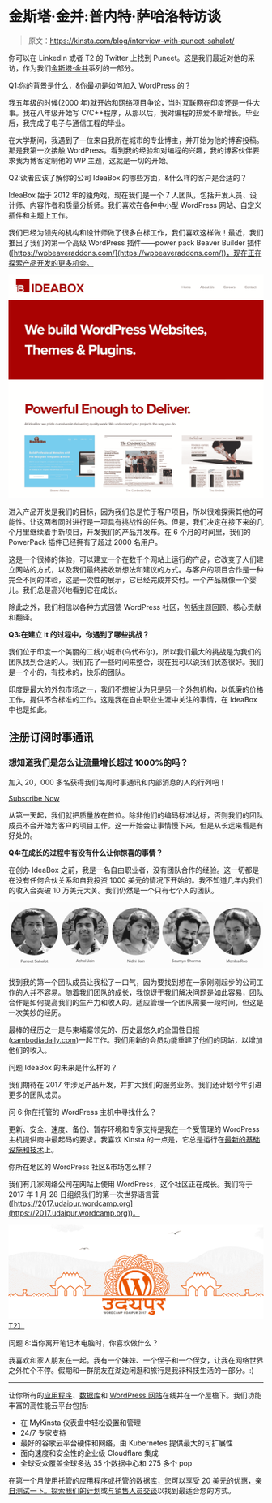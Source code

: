 # 金斯塔·金并:普内特·萨哈洛特访谈

> 原文：<https://kinsta.com/blog/interview-with-puneet-sahalot/>

你可以在 LinkedIn 或者 T2 的 Twitter 上找到 Puneet。这是我们最近对他的采访，作为我们[金斯塔·金并](https://kinsta.com/search/kingpin/)系列的一部分。

Q1:你的背景是什么，&你最初是如何加入 WordPress 的？

我五年级的时候(2000 年)就开始和网络项目争论，当时互联网在印度还是一件大事。我在八年级开始写 C/C++程序，从那以后，我对编程的热爱不断增长。毕业后，我完成了电子与通信工程的毕业。

在大学期间，我遇到了一位来自我所在城市的专业博主，并开始为他的博客投稿。那是我第一次接触 WordPress。看到我的经验和对编程的兴趣，我的博客伙伴要求我为博客定制他的 WP 主题，这就是一切的开始。

Q2:读者应该了解你的公司 IdeaBox 的哪些方面，&什么样的客户是合适的？

IdeaBox 始于 2012 年的独角戏，现在我们是一个 7 人团队，包括开发人员、设计师、内容作者和质量分析师。我们喜欢在各种中小型 WordPress 网站、自定义插件和主题上工作。

我们已经为领先的机构和设计师做了很多白标工作，我们喜欢这样做！最近，我们推出了我们的第一个高级 WordPress 插件——power pack Beaver Builder 插件([https://wpbeaveraddons.com/](https://wpbeaveraddons.com/))，现在正在探索产品开发的更多机会。

![ideabox website](img/56b4ee479a62356ec71ed5aeb9ed114b.png)

进入产品开发是我们的目标，因为我们总是忙于客户项目，所以很难探索其他的可能性。让这两者同时进行是一项具有挑战性的任务。但是，我们决定在接下来的几个月里继续着手新项目，开发我们的产品并发布。在 6 个月的时间里，我们的 PowerPack 插件已经拥有了超过 2000 名用户。

这是一个很棒的体验，可以建立一个在数千个网站上运行的产品，它改变了人们建立网站的方式，以及我们最终接收新想法和建议的方式。与客户的项目合作是一种完全不同的体验，这是一次性的展示，它已经完成并交付。一个产品就像一个婴儿。我们总是高兴地看到它在成长。

除此之外，我们相信以各种方式回馈 WordPress 社区，包括主题回顾、核心贡献和翻译。

**Q3:在建立 it 的过程中，你遇到了哪些挑战？**

我们位于印度一个美丽的二线小城市(乌代布尔)，所以我们最大的挑战是为我们的团队找到合适的人。我们花了一些时间来整合，现在我可以说我们状态很好。我们是一个小的，有技术的，快乐的团队。

印度是最大的外包市场之一，我们不想被认为只是另一个外包机构，以低廉的价格工作，提供不合标准的工作。这是我在自由职业生涯中关注的事情，在 IdeaBox 中也是如此。

## 注册订阅时事通讯



### 想知道我们是怎么让流量增长超过 1000%的吗？

加入 20，000 多名获得我们每周时事通讯和内部消息的人的行列吧！

[Subscribe Now](#newsletter)

从第一天起，我们就把质量放在首位。除非他们的编码标准达标，否则我们的团队成员不会开始为客户的项目工作。这一开始会让事情慢下来，但是从长远来看是有好处的。

**Q4:在成长的过程中有没有什么让你惊喜的事情？**

在创办 IdeaBox 之前，我是一名自由职业者，没有团队合作的经验。这一切都是在没有任何合伙关系和自我投资 1000 美元的情况下开始的。我不知道几年内我们的收入会突破 10 万美元大关。我们仍然是一个只有七个人的团队。

![ideabox team](img/6106ae389da5278eaa688c12b1c3778d.png)

找到我的第一个团队成员让我松了一口气，因为要找到想在一家刚刚起步的公司工作的人并不容易。随着我们团队的成长，我惊讶于我们解决问题是如此容易，团队合作是如何提高我们的生产力和收入的。适应管理一个团队需要一段时间，但这是一次美妙的经历。

最棒的经历之一是与柬埔寨领先的、历史最悠久的全国性日报([cambodiadaily.com](http://cambodiadaily.com/))一起工作。我们用新的会员功能重建了他们的网站，以增加他们的收入。

问题 IdeaBox 的未来是什么样的？

我们期待在 2017 年涉足产品开发，并扩大我们的服务业务。我们还计划今年引进更多的团队成员。

问 6:你在托管的 WordPress 主机中寻找什么？

更新、安全、速度、备份、暂存环境和专家支持是我在一个受管理的 WordPress 主机提供商中最起码的要求。我喜欢 Kinsta 的一点是，它总是运行在[最新的基础设施和技术](https://kinsta.com/features/)上。

你所在地区的 WordPress 社区&市场怎么样？

我们有几家网络公司在网站上使用 WordPress，这个社区正在成长。我们将于 2017 年 1 月 28 日组织我们的第一次世界语言营([https://2017.udaipur.wordcamp.org](https://2017.udaipur.wordcamp.org))。

[![WordCamp Udaipur](img/2e7fcb6305e9c284f93a47f572b9637f.png)T2】](https://2017.udaipur.wordcamp.org/)

问题 8:当你离开笔记本电脑时，你喜欢做什么？

我喜欢和家人朋友在一起。我有一个妹妹、一个侄子和一个侄女，让我在网络世界之外忙个不停。假期和一群朋友在湖边闲逛和旅行是我非科技生活的一部分。:)

* * *

让你所有的[应用程序](https://kinsta.com/application-hosting/)、[数据库](https://kinsta.com/database-hosting/)和 [WordPress 网站](https://kinsta.com/wordpress-hosting/)在线并在一个屋檐下。我们功能丰富的高性能云平台包括:

*   在 MyKinsta 仪表盘中轻松设置和管理
*   24/7 专家支持
*   最好的谷歌云平台硬件和网络，由 Kubernetes 提供最大的可扩展性
*   面向速度和安全性的企业级 Cloudflare 集成
*   全球受众覆盖全球多达 35 个数据中心和 275 多个 pop

在第一个月使用托管的[应用程序或托管](https://kinsta.com/application-hosting/)的[数据库，您可以享受 20 美元的优惠，亲自测试一下。探索我们的](https://kinsta.com/database-hosting/)[计划](https://kinsta.com/plans/)或[与销售人员交谈](https://kinsta.com/contact-us/)以找到最适合您的方式。